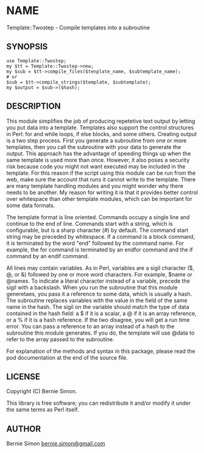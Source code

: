 # NAME

Template::Twostep - Compile templates into a subroutine

## SYNOPSIS

    use Template::Twostep;
    my $tt = Template::Twostep->new;
    my $sub = $tt->compile_files($tenplate_name, $subtemplate_name);
    # or
    $sub = $tt->compile_strings($template, $subtemplate);
    my $output = $sub->($hash);

## DESCRIPTION

This module simplifies the job of producing repetetive text output by letting
you put data into a template. Templates also support the control structures in
Perl: for and while loops, if else blocks, and some others. Creating output
is a two step process. First you generate a subroutine from one or more
templates, then you call the subroutine with your data to generate the output.
This approach has the advantage of speeding things up when the same template
is used more than once. However, it also poses a security risk because code
you might not want executed may be included in the template. For this reason
if the script using this module can be run from the web, make sure the account
that runs it cannot write to the template. There are many template handling
modules and you might wonder why there needs to be another. My reason for
writing it is that it provides better control over whitespace than other
template modules, which can be important for some data formats.

The template format is line oriented. Commands occupy a single line and
continue to the end of line. Commands start with a string, which is
configurable, but is a sharp character (#) by default. The command start
string may be preceded by whitespace. If a command is a block command, it is
terminated by the word "end" followed by the command name. For example, the for
command is terminated by an endfor command and the if command by an endif
command.

All lines may contain variables. As in Perl, variables are a sigil character ($,
@, or &) followed by one or more word characters. For example, $name or @names.
To indicate a literal character instead of a variable, precede the sigil with a
backslash. When you run the subroutine that this module generetaes, you pass it
a reference to some data, which is usually a hash. The subroutine replaces
variables with the value in the field of the same name in the hash. The sigil on
the variable should match the type of data contained in the hash field: a $ if
it is a scalar, a @ if it is an array reference, or a % if it is a hash
reference. If the two disagree, you will get a run time error. You can pass a
reference to an array instead of a hash to the subroutine this module generates.
If you do, the template will use @data to refer to the array passed to the
subroutine.

For explanation of the methods and syntax in this package, please read the pod
documentation at the end of the source file.

## LICENSE

Copyright (C) Bernie Simon.

This library is free software; you can redistribute it and/or modify it under
the same terms as Perl itself.

## AUTHOR

Bernie Simon <bernie.simon@gmail.com>
